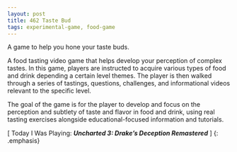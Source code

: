 ```yaml
---
layout: post
title: 462 Taste Bud
tags: experimental-game, food-game
---
```

A game to help you hone your taste buds.

A food tasting video game that helps develop your perception of complex tastes. In this game, players are instructed to acquire various types of food and drink depending a certain level themes. The player is then walked through a series of tastings, questions, challenges, and informational videos relevant to the specific level.

The goal of the game is for the player to develop and focus on the perception and subtlety of taste and flavor in food and drink, using real tasting exercises alongside educational-focused information and tutorials.

[ Today I Was Playing: ***Uncharted 3: Drake’s Deception Remastered*** ]
{: .emphasis}
